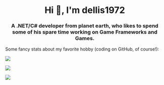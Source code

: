 <h1 align="center">Hi 👋, I'm dellis1972</h1>
<h3 align="center">A .NET/C# developer from planet earth, who likes to spend some of his spare time working on Game Frameworks and Games.</h3>
Some fancy stats about my favorite hobby (coding on GitHub, of course!):

<p>
<picture>
  <source
    srcset="https://github-readme-stats.vercel.app/api?username=dellis1972&show_icons=true&locale=en&show=discussions_answered&theme=dark&custom_title=dellis1972%20Stats%20In%20A%20Nutshell"
    media="(prefers-color-scheme: dark)" />
  <source
    srcset="https://github-readme-stats.vercel.app/api?username=dellis1972&show_icons=true&locale=en&show=discussions_answered&custom_title=dellis1972%20Stats%20In%20A%20Nutshell"
    media="(prefers-color-scheme: light), (prefers-color-scheme: no-preference)" />
  <img align="center" src="https://github-readme-stats.vercel.app/api?username=dellis1972&show_icons=true&locale=en&show=discussions_answered&custom_title=dellis1972%20Stats%20In%20A%20Nutshell" />
</picture>
</p>

<p>
<picture>
  <source
    srcset="https://github-readme-streak-stats.herokuapp.com/?user=dellis1972&theme=dark"
    media="(prefers-color-scheme: dark)" />
  <source
    srcset="https://github-readme-streak-stats.herokuapp.com/?user=dellis1972"
    media="(prefers-color-scheme: light), (prefers-color-scheme: no-preference)" />
  <img align="center" src="https://github-readme-streak-stats.herokuapp.com/?user=dellis1972" />
</picture>
</p>

<p>
<picture>
  <source
    srcset="https://github-readme-stats.vercel.app/api/top-langs?username=dellis1972&show_icons=true&layout=compact&theme=dark&size_weight=0.5&count_weight=0.5"
    media="(prefers-color-scheme: dark)" />
  <source
    srcset="https://github-readme-stats.vercel.app/api/top-langs?username=dellis1972&show_icons=true&layout=compact&size_weight=0.5&count_weight=0.5"
    media="(prefers-color-scheme: light), (prefers-color-scheme: no-preference)" />
  <img align="center" src="https://github-readme-stats.vercel.app/api/top-langs?username=dellis1972&show_icons=true&layout=compact&size_weight=0.5&count_weight=0.5" />
</picture>
</p>
<h1></h1>

